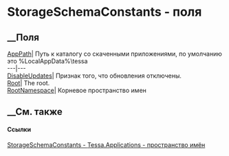 # StorageSchemaConstants - поля
##  __Поля
[AppPath](F_Tessa_Applications_StorageSchemaConstants_AppPath.htm)|  Путь к
каталогу со скаченными приложениями, по умолчанию это %LocalAppData%\tessa  
---|---  
[DisableUpdates](F_Tessa_Applications_StorageSchemaConstants_DisableUpdates.htm)|
Признак того, что обновления отключены.  
[Root](F_Tessa_Applications_StorageSchemaConstants_Root.htm)|  The root.  
[RootNamespace](F_Tessa_Applications_StorageSchemaConstants_RootNamespace.htm)|
Корневое пространство имен  
## __См. также
#### Ссылки
[StorageSchemaConstants - ](T_Tessa_Applications_StorageSchemaConstants.htm)
[Tessa.Applications - пространство имён](N_Tessa_Applications.htm)
